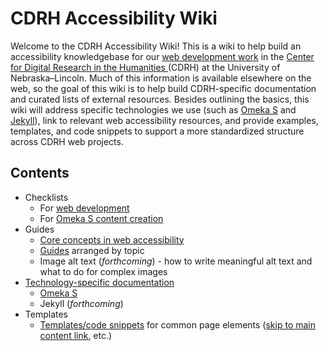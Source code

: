 # CDRH Accessibility Wiki

Welcome to the CDRH Accessibility Wiki! This is a wiki to help build an accessibility knowledgebase for our [web development work](https://github.com/cdrh/) in the [Center for Digital Research in the Humanities ](https://cdrh.unl.edu/) (CDRH) at the University of Nebraska–Lincoln. Much of this information is available elsewhere on the web, so the goal of this wiki is to help build CDRH-specific documentation and curated lists of external resources. Besides outlining the basics, this wiki will address specific technologies we use (such as [Omeka S](https://omeka.org/s/) and [Jekyll](https://jekyllrb.com/)), link to relevant web accessibility resources, and provide examples, templates, and code snippets to support a more standardized structure across CDRH web projects.

## Contents

- Checklists
  - For [web development](/Checklists)
  - For [Omeka S content creation](/Technologies/Omeka-S/1-Omeka-S.md)
 - Guides
   - [Core concepts in web accessibility](/Core-Concepts.md)
   - [Guides](/Topics) arranged by topic
   - Image alt text (_forthcoming_) - how to write meaningful alt text and what to do for complex images
- [Technology-specific documentation](/Technologies)
  - [Omeka S](/Technologies/Omeka-S)
  - Jekyll (_forthcoming_)
- Templates
  - [Templates/code snippets](/Templates) for common page elements ([skip to main content link](/Templates/Skip-to-Main-Content-link-and-CSS.md), etc.)
